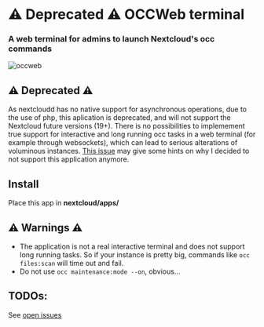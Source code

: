 # ⚠️ Deprecated ⚠️ OCCWeb terminal

### A web terminal for admins to launch Nextcloud's occ commands

![occweb](https://git.adphi.net/Adphi/OCCWeb/raw/master/appinfo/screenshot.png)


## ⚠️ Deprecated ⚠️
As nextcloudd has no native support for asynchronous operations, due to the use of php, this aplication is deprecated, and will not support the Nextcloud future versions (19+). There is no possibilities to implemement true support for interactive and long running occ tasks in a web terminal (for example through websockets), which can lead to serious alterations of voluminous instances. 
[This issue](https://github.com/nextcloud/server/issues/16726) may give some hints on why I decided to not support this application anymore.


## Install

Place this app in **nextcloud/apps/**

## ⚠️ Warnings ⚠️

- The application is not a real interactive terminal and does not support long running tasks. 
So if your instance is pretty big, commands like `occ files:scan` will time out and fail.
- Do not use `occ maintenance:mode --on`, obvious...

## TODOs:
See [open issues](https://git.adphi.net/Adphi/OCCWeb/issues)
